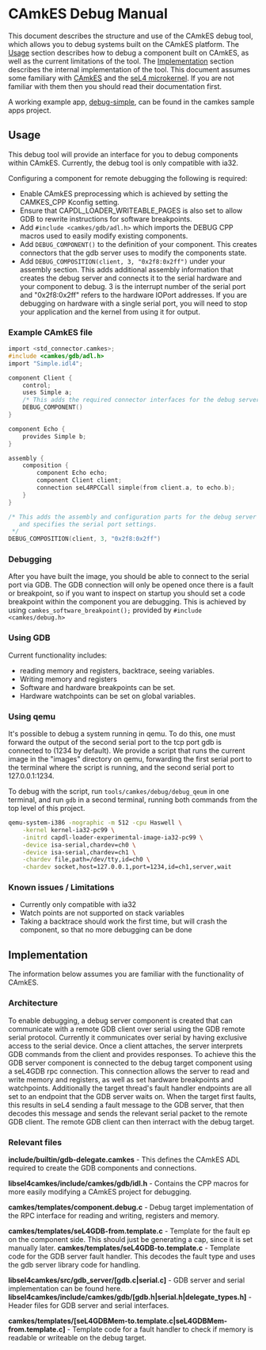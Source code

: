 <!--
     Copyright 2017, Data61, CSIRO (ABN 41 687 119 230)

     SPDX-License-Identifier: CC-BY-SA-4.0
-->

# CAmkES Debug Manual

This document describes the structure and use of the CAmkES debug tool, which allows you to debug systems built on the CAmkES platform.
The [Usage](#usage) section describes how to debug a component built on CAmkES, as well as the current limitations of the tool.
The [Implementation](#implementation) section describes the internal implementation of the tool.
This document assumes some familiary with [CAmkES](https://github.com/seL4/camkes-tool/blob/master/docs/index.md) and the [seL4 microkernel](http://sel4.systems/).
If you are not familiar with them then you should read their documentation first.

A working example app, [debug-simple](https://github.com/seL4/camkes/tree/master/apps/debug-simple), can be found in the camkes sample apps project.

## Usage

This debug tool will provide an interface for you to debug components within CAmkES. Currently, the debug tool is only compatible with ia32.

Configuring a component for remote debugging the following is required:
 * Enable CAmkES preprocessing which is achieved by setting the CAMKES_CPP Kconfig setting.
 * Ensure that CAPDL_LOADER_WRITEABLE_PAGES is also set to allow GDB to rewrite instructions for software breakpoints.
 * Add `#include <camkes/gdb/adl.h>` which imports the DEBUG CPP macros used to easily modify existing components.
 * Add `DEBUG_COMPONENT()` to the definition of your component.  This creates connectors that the gdb server uses to modify the components state.
 * Add `DEBUG_COMPOSITION(client, 3, "0x2f8:0x2ff")` under your assembly section.  This adds additional assembly information that creates
the debug server and connects it to the serial hardware and your component to debug.  3 is the interrupt number of the serial port and "0x2f8:0x2ff"
refers to the hardware IOPort addresses.  If you are debugging on hardware with a single serial port, you will need to stop your application and the
kernel from using it for output.

### Example CAmkES file
```c
import <std_connector.camkes>;
#include <camkes/gdb/adl.h>
import "Simple.idl4";

component Client {
    control;
    uses Simple a;
    /* This adds the required connector interfaces for the debug server to use */
    DEBUG_COMPONENT()
}

component Echo {
    provides Simple b;
}

assembly {
    composition {
        component Echo echo;
        component Client client;
        connection seL4RPCCall simple(from client.a, to echo.b);
    }
}

/* This adds the assembly and configuration parts for the debug server to connect to `client`
   and specifies the serial port settings.
 */
DEBUG_COMPOSITION(client, 3, "0x2f8:0x2ff")
```


### Debugging
After you have built the image, you should be able to connect to the serial port via GDB.
The GDB connection will only be opened once there is a fault or breakpoint, so if you want
to inspect on startup you should set a code breakpoint within the component you are debugging.
This is achieved by using `camkes_software_breakpoint();` provided by `#include <camkes/debug.h>`

### Using GDB
Current functionality includes:
 * reading memory and registers, backtrace, seeing variables.
 * Writing memory and registers
 * Software and hardware breakpoints can be set.
 * Hardware watchpoints can be set on global variables.

### Using qemu

It's possible to debug a system running in qemu. To do this, one must forward the output of the second serial port to the tcp port gdb is connected to (1234 by default).
We provide a script that runs the current image in the "images" directory on qemu, forwarding the first serial port to the terminal where the script is running,
and the second serial port to 127.0.0.1:1234.

To debug with the script, run `tools/camkes/debug/debug_qeum` in one terminal, and run `gdb` in a second terminal, running both commands from the top level of this project.

```bash
qemu-system-i386 -nographic -m 512 -cpu Haswell \
    -kernel kernel-ia32-pc99 \
    -initrd capdl-loader-experimental-image-ia32-pc99 \
    -device isa-serial,chardev=ch0 \
    -device isa-serial,chardev=ch1 \
    -chardev file,path=/dev/tty,id=ch0 \
    -chardev socket,host=127.0.0.1,port=1234,id=ch1,server,wait
```

### Known issues / Limitations
 * Currently only compatible with ia32
 * Watch points are not supported on stack variables
 * Taking a backtrace should work the first time, but will crash the component, so that no more debugging can be done


## Implementation

The information below assumes you are familiar with the functionality of CAmkES.

### Architecture

To enable debugging, a debug server component is created that can communicate with a remote GDB client over serial using the GDB remote serial protocol.
Currently it communicates over serial by having exclusive access to the serial device.  Once a client attaches, the server interprets GDB commands from the
client and provides responses.  To achieve this the GDB server component is connected to the debug target component using a seL4GDB rpc connection.  This connection
allows the server to read and write memory and registers, as well as set hardware breakpoints and watchpoints.  Additionally the target thread's fault handler endpoints
are all set to an endpoint that the GDB server waits on.  When the target first faults, this results in seL4 sending a fault message to the GDB server, that then decodes this
message and sends the relevant serial packet to the remote GDB client.  The remote GDB client can then interract with the debug target.

### Relevant files

**include/builtin/gdb-delegate.camkes** - This defines the CAmkES ADL required to create the GDB components and connections.

**libsel4camkes/include/camkes/gdb/idl.h** - Contains the CPP macros for more easily modifying a CAmkES project for debugging.

**camkes/templates/component.debug.c** - Debug target implementation of the RPC interface for reading and writing, registers and memory.

**camkes/templates/seL4GDB-from.template.c** - Template for the fault ep on the component side. This should just be generating a cap, since it is set manually later.
**camkes/templates/seL4GDB-to.template.c** - Template code for the GDB server fault handler.  This decodes the fault type and uses the gdb server library code for handling.

**libsel4camkes/src/gdb_server/[gdb.c|serial.c]** - GDB server and serial implementation can be found here.
**libsel4camkes/include/camkes/gdb/[gdb.h|serial.h|delegate_types.h]** - Header files for GDB server and serial interfaces.

**camkes/templates/[seL4GDBMem-to.template.c|seL4GDBMem-from.template.c]** - Template code for a fault handler to check if memory is readable or writeable on the debug target.


